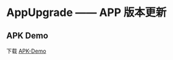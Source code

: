 # AppUpgrade —— APP 版本更新

## APK Demo ##

下载 [APK-Demo](https://github.com/HenleyLee/AppUpgrade/raw/master/app/app-release.apk)

